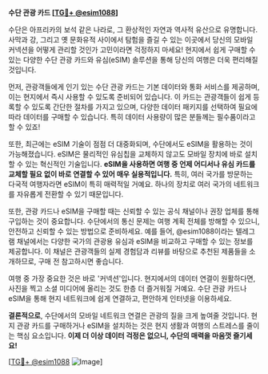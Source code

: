 **수단 관광 카드 [[TG💪+ @esim1088](https://t.me/s/esim1088)]**

수단은 아프리카의 보석 같은 나라로, 그 환상적인 자연과 역사적 유산으로 유명합니다. 사막과 강, 그리고 옛 문화유적 사이에서 탐험을 즐길 수 있는 이곳에서 당신의 모바일 커넥션을 어떻게 관리할 것인가 고민이라면 걱정하지 마세요! 현지에서 쉽게 구매할 수 있는 다양한 수단 관광 카드와 유심(eSIM) 솔루션을 통해 당신의 여행은 더욱 편리해질 것입니다.

먼저, 관광객들에게 인기 있는 수단 관광 카드는 기본 데이터와 통화 서비스를 제공하며, 이는 현지에서 즉시 사용할 수 있도록 준비되어 있습니다. 이 카드는 관광객들이 쉽게 등록할 수 있도록 간단한 절차를 가지고 있으며, 다양한 데이터 패키지를 선택하여 필요에 따라 데이터를 구매할 수 있습니다. 특히 데이터 사용량이 많은 분들께는 필수품이라고 할 수 있죠!

또한, 최근에는 eSIM 기술이 점점 더 대중화되며, 수단에서도 eSIM을 활용하는 것이 가능해졌습니다. eSIM은 물리적인 유심칩을 교체하지 않고도 모바일 장치에 바로 설치할 수 있는 혁신적인 기술입니다. **eSIM을 사용하면 여행 중 언제 어디서나 유심 카드를 교체할 필요 없이 바로 연결할 수 있어 매우 실용적입니다.** 특히, 여러 국가를 방문하는 다국적 여행자라면 eSIM이 특히 매력적일 거예요. 하나의 장치로 여러 국가의 네트워크를 자유롭게 전환할 수 있기 때문입니다.

또한, 관광 카드나 eSIM을 구매할 때는 신뢰할 수 있는 공식 채널이나 권장 업체를 통해 구입하는 것이 중요합니다. 수단에서의 통신 문제는 여행 계획 전체를 방해할 수 있으니, 안전하고 신뢰할 수 있는 방법으로 준비하세요. 예를 들어, @esim1088이라는 텔레그램 채널에서는 다양한 국가의 관광용 유심과 eSIM을 비교하고 구매할 수 있는 정보를 제공합니다. 이 채널은 관광객들의 실제 경험담과 리뷰를 바탕으로 추천된 제품들을 소개하므로, 구매 전 참고하시면 좋습니다.

여행 중 가장 중요한 것은 바로 '커넥션'입니다. 현지에서의 데이터 연결이 원활하다면, 사진을 찍고 소셜 미디어에 올리는 것도 한층 더 즐거워질 거예요. 수단 관광 카드나 eSIM을 통해 현지 네트워크에 쉽게 연결하고, 편안하게 인터넷을 이용하세요.

**결론적으로**, 수단에서의 모바일 네트워크 연결은 관광의 질을 크게 높여줄 것입니다. 현지 관광 카드를 구매하거나 eSIM을 설치하는 것은 현지 생활과 여행의 스트레스를 줄이는 핵심 요소입니다. **이제 더 이상 데이터 걱정은 없으니, 수단의 매력을 마음껏 즐기세요!** 

[[TG💪+ @esim1088](https://t.me/s/esim1088) ![Image](https://i.postimg.cc/Y0z9fWf4/image.png)]